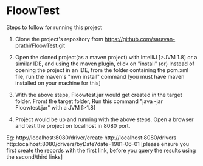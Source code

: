 # FloowTest
Steps to follow for running this project

1) Clone the project's repository from https://github.com/saravan-prathi/FloowTest.git

2) Open the cloned project(as a maven project) with IntelliJ [>JVM 1.8] or a similar IDE, and using the maven plugin, click on "install"
			(or)
   Instead of opening the project in an IDE, from the folder containing the pom.xml file, run the maven's "mvn install" command [you must have maven installed on your machine for this]

3) With the above steps, Floowtest.jar would get created in the target folder. Fromt the target folder, Run this command "java -jar Floowtest.jar" with a JVM [>1.8]

4) Project would be up and running with the above steps. Open a browser and test the project on localhost in 8080 port.

Eg: http://localhost:8080/driver/create
    http://localhost:8080/drivers
    http:localhost:8080/drivers/byDate?date=1981-06-01
[please ensure you first create the records with the first link, before you query the results using the second/third links]
